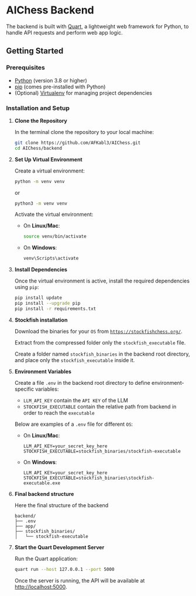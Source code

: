 # AIChess Backend

The backend is built with [Quart](https://quart.palletsprojects.com/en/latest/), a lightweight web framework for Python, to handle API requests and perform web app logic.

## Getting Started

### Prerequisites

- [Python](https://www.python.org/) (version 3.8 or higher)
- [pip](https://pip.pypa.io/en/stable/) (comes pre-installed with Python)
- (Optional) [Virtualenv](https://virtualenv.pypa.io/en/latest/) for managing project dependencies

### Installation and Setup

1. **Clone the Repository**

   In the terminal clone the repository to your local machine:

   ```bash
   git clone https://github.com/AFKabl3/AIChess.git
   cd AIChess/backend

   ```

2. **Set Up Virtual Environment**

   Create a virtual environment:

   ```bash
   python -m venv venv
   ```

   or

   ```bash
   python3 -m venv venv
   ```

   Activate the virtual environment:

   - On **Linux/Mac**:
     ```bash
     source venv/bin/activate
     ```
   - On **Windows**:
     ```powershell
     venv\Scripts\activate
     ```

3. **Install Dependencies**

   Once the virtual environment is active, install the required dependencies using `pip`:

   ```bash
   pip install update
   pip install --upgrade pip
   pip install -r requirements.txt
   ```

4. **Stockfish installation**

   Download the binaries for your `OS` from [`https://stockfishchess.org/`](https://stockfishchess.org/download/).

   Extract from the compressed folder only the `stockfish_executable` file.

   Create a folder named `stockfish_binaries` in the backend root directory, and place only the `stockfish_executable` inside it.

5. **Environment Variables**

   Create a file `.env` in the backend root directory to define environment-specific variables:

   - `LLM_API_KEY` contain the `API KEY` of the LLM
   - `STOCKFISH_EXECUTABLE` contain the relative path from
     backend in order to reach the `executable`

   Below are examples of a `.env` file for different `OS`:

   - On **Linux/Mac**:
     ```plain
     LLM_API_KEY=your_secret_key_here
     STOCKFISH_EXECUTABLE=stockfish_binaries/stockfish-executable
     ```
   - On **Windows**:
     ```plain
     LLM_API_KEY=your_secret_key_here
     STOCKFISH_EXECUTABLE=stockfish_binaries\stockfish-executable.exe
     ```

6. **Final backend structure**

   Here the final structure of the backend

   ```plain
   backend/
   ├── .env
   ├── app/
   ├── stockfish_binaries/
   │   └── stockfish-executable
   ```

7. **Start the Quart Development Server**

   Run the Quart application:

   ```bash
   quart run --host 127.0.0.1 --port 5000
   ```

   Once the server is running, the API will be available at [http://localhost:5000](http://localhost:5000).
